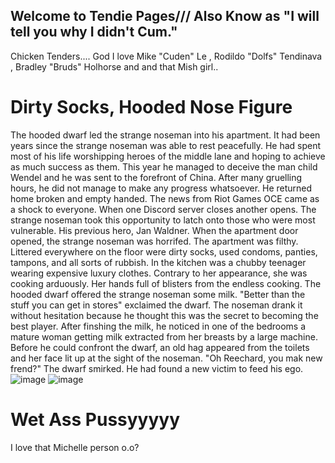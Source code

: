 ## Welcome to Tendie Pages/// Also Know as "I will tell you why I didn't Cum."
Chicken Tenders.... God I love Mike "Cuden" Le , Rodildo "Dolfs" Tendinava , Bradley "Bruds" Holhorse and and that Mish girl..
# Dirty Socks, Hooded Nose Figure
The hooded dwarf led the strange noseman into his apartment. It had been years since the strange noseman was able to rest peacefully. He had spent most of his life worshipping heroes of the middle lane and hoping to achieve as much success as them. This year he managed to deceive the man child Wendel and he was sent to the forefront of China. After many gruelling hours, he did not manage to make any progress whatsoever. He returned home broken and empty handed. The news from Riot Games OCE came as a shock to everyone. When one Discord server closes another opens. The strange noseman took this opportunity to latch onto those who were most vulnerable. His previous hero, Jan Waldner. When the apartment door opened, the strange noseman was horrifed. The apartment was filthy. Littered everywhere on the floor were dirty socks, used condoms, panties, tampons, and all sorts of rubbish. In the kitchen was a chubby teenager wearing expensive luxury clothes. Contrary to her appearance, she was cooking arduously. Her hands full of blisters from the endless cooking. The hooded dwarf offered the strange noseman some milk. "Better than the stuff you can get in stores" exclaimed the dwarf. The noseman drank it without hesitation because he thought this was the secret to becoming the best player. After finshing the milk, he noticed in one of the bedrooms a mature woman getting milk extracted from her breasts by a large machine. Before he could confront the dwarf, an old hag appeared from the toilets and her face lit up at the sight of the noseman. "Oh Reechard, you mak new frend?" The dwarf smirked. He had found a new victim to feed his ego. 
![image](https://i.imgur.com/96WsfaYh.jpg) ![image](https://i.imgur.com/ZpMaQ0h.jpg)
# Wet Ass Pussyyyyy
I love that Michelle person o.o?


